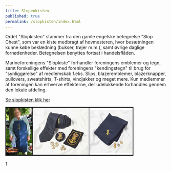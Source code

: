 ```yaml
---
title: Slopenkisten
published: true
permalink: /slopkisten/index.html
---
```



Ordet "Slopkisten" stammer fra den gamle engelske betegnelse "Slop Chest", som var en kiste medbragt af hovmesteren, hvor besætningen kunne købe beklædning (bukser, trøjer m.m.), samt øvrige daglige fornødenheder.
Betegnelsen benyttes fortsat i handelsflåden.

Marineforeningens "Slopkiste" forhandler foreningens emblemer og tegn, samt forskellige effekter med foreningens "kendingstegn" til brug for "synliggørelse" af medlemskab f.eks. Slips, blazeremblemer, blazerknapper, pullovers, sweatshirts, T-shirts, vindjakker og meget mere.
Kun medlemmer af foreningen kan erhverve effekterne, der udelukkende forhandles gennem den lokale afdeling.

[Se slopkisten klik her](http://www.grenaamarineforening.dk/programmer/slop_varekatalog.pdf)

![Slopkisten](/assets/img/slopkisten.gif)

1
